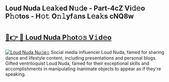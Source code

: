 ## Loud Nuda L𝚎a𝚔ed N𝚞𝚍e - Part-4cZ Vi𝚍𝚎o P𝚑𝚘tos - H𝚘𝚝 O𝚗𝚕yf𝚊ns L𝚎a𝚔s cNQ8w

# <h2><a href="http://kfb6z5g.oniu.top/?m=Loud+Nuda">🔗👉 🔴 Loud Nuda P𝚑ot𝚘𝚜 V𝚒d𝚎o</a></h2>

[![Loud Nuda Nu𝚍e𝚜](https://i.imgur.com/0qMVB7G.gif)](http://kfb6z5g.oniu.top/?m=Loud+Nuda)
Social media influencer Loud Nuda, famed for sharing dance and lifestyle content, including presentations and personal blogs. Gifted ventriloquist Loud Nuda, famed for their exceptional skills and accomplishments in manipulating inanimate objects to appear as if they're speaking.  

